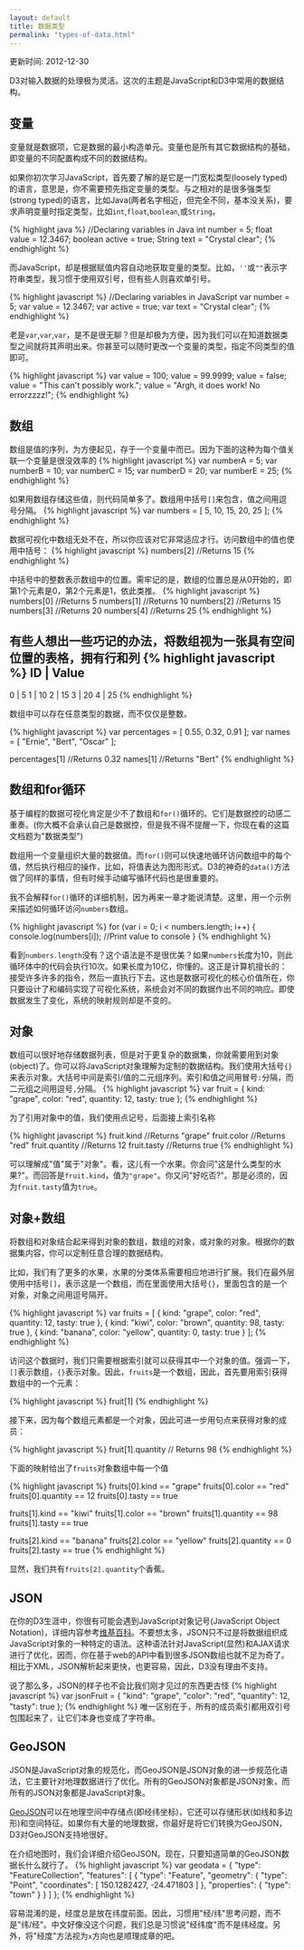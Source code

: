 ```yaml
---
layout: default
title: 数据类型
permalink: "types-of-data.html"
---
```


更新时间: 2012-12-30

D3对输入数据的处理极为灵活。这次的主题是JavaScript和D3中常用的数据结构。

## 变量
变量就是数据项，它是数据的最小构造单元。变量也是所有其它数据结构的基础，即变量的不同配置构成不同的数据结构。

如果你初次学习JavaScript，首先要了解的是它是一门宽松类型(loosely typed)的语言，意思是，你不需要预先指定变量的类型。与之相对的是很多强类型(strong typed)的语言，比如Java(两者名字相近，但完全不同，基本没关系)，要求声明变量时指定类型，比如`int`,`float`,`boolean`,或`String`。

{% highlight java %}
//Declaring variables in Java
int number = 5;
float value = 12.3467;
boolean active = true;
String text = "Crystal clear";
{% endhighlight %}

而JavaScript，却是根据赋值内容自动地获取变量的类型。比如，`''`或`""`表示字符串类型，我习惯于使用双引号，但有些人则喜欢单引号。

{% highlight javascript %}
//Declaring variables in JavaScript
var number = 5;
var value = 12.3467;
var active = true;
var text = "Crystal clear";
{% endhighlight %}

老是`var`,`var`,`var`，是不是很无聊？但是却极为方便，因为我们可以在知道数据类型之间就将其声明出来。你甚至可以随时更改一个变量的类型，指定不同类型的值即可。


{% highlight javascript %}
var value = 100;
value = 99.9999;
value = false;
value = "This can't possibly work.";
value = "Argh, it does work! No errorzzzz!";
{% endhighlight %}

## 数组
数组是值的序列，为方便起见，存于一个变量中而已。因为下面的这种为每个值关联一个变量是很没效率的
{% highlight javascript %}
var numberA = 5;
var numberB = 10;
var numberC = 15;
var numberD = 20;
var numberE = 25;
{% endhighlight %}

如果用数组存储这些值，则代码简单多了。数组用中括号`[]`来包含，值之间用逗号分隔。
{% highlight javascript %}
var numbers = [ 5, 10, 15, 20, 25 ];
{% endhighlight %}

数据可视化中数组无处不在，所以你应该对它非常适应才行。访问数组中的值也使用中括号：
{% highlight javascript %}
numbers[2]  //Returns 15
{% endhighlight %}

中括号中的整数表示数组中的位置。需牢记的是，数组的位置总是从0开始的，即第1个元素是0，第2个元素是1，依此类推。
{% highlight javascript %}
numbers[0]  //Returns 5
numbers[1]  //Returns 10
numbers[2]  //Returns 15
numbers[3]  //Returns 20
numbers[4]  //Returns 25
{% endhighlight %}

有些人想出一些巧记的办法，将数组视为一张具有空间位置的表格，拥有行和列
{% highlight javascript %}
 ID | Value
 ------------
  0  |  5
  1  |  10
  2  |  15
  3  |  20
  4  |  25
{% endhighlight %}

数组中可以存在任意类型的数据，而不仅仅是整数。

{% highlight javascript %}
var percentages = [ 0.55, 0.32, 0.91 ];
var names = [ "Ernie", "Bert", "Oscar" ];

percentages[1]  //Returns 0.32
names[1]        //Returns "Bert"
{% endhighlight %}

## 数组和for循环
基于编程的数据可视化肯定是少不了数组和`for()`循环的。它们是数据控的动感二重奏。(你大概不会承认自己是数据控，但是我不得不提醒一下，你现在看的这篇文档题为"数据类型")

数组用一个变量组织大量的数据值。而`for()`则可以快速地循环访问数组中的每个值，然后执行相应的操作，比如，将值表达为图形形式。D3的神奇的`data()`方法做了同样的事情，但有时候手动编写循环代码也是很重要的。

我不会解释`for()`循环的详细机制，因为再来一章才能说清楚。这里，用一个示例来描述如何循环访问`numbers`数组。


{% highlight javascript %}
for (var i = 0; i < numbers.length; i++) {
	console.log(numbers[i]);  //Print value to console
}
{% endhighlight %}

看到`numbers.length`没有？这个语法是不是很优美？如果`numbers`长度为10，则此循环体中的代码会执行10次。如果长度为10亿，你懂的。这正是计算机擅长的：接受许多许多的指令，然后一直执行下去。这也是数据可视化的核心价值所在，你只要设计了和编码实现了可视化系统，系统会对不同的数据作出不同的响应。即使数据发生了变化，系统的映射规则却是不变的。


## 对象
数组可以很好地存储数据列表，但是对于更复杂的数据集，你就需要用到对象(object)了。你可以将JavaScript对象理解为定制的数据结构。我们使用大括号`{}`来表示对象。大括号中间是索引/值的二元组序列。索引和值之间用冒号`:`分隔，而二元组之间用逗号`,`分隔。
{% highlight javascript %}
var fruit = {
	kind: "grape",
	color: "red",
	quantity: 12,
	tasty: true
};
{% endhighlight %}

为了引用对象中的值，我们使用点记号，后面接上索引名称

{% highlight javascript %}
fruit.kind      //Returns "grape"
fruit.color     //Returns "red"
fruit.quantity  //Returns 12
fruit.tasty     //Returns true
{% endhighlight %}

可以理解成"值"属于"对象"。看，这儿有一个水果。你会问"这是什么类型的水果?"。而回答是`fruit.kind`，值为`"grape"`。你又问"好吃否?"。那是必须的，因为`fruit.tasty`值为`true`。

## 对象+数组
将数组和对象结合起来得到对象的数组，数组的对象，或对象的对象。根据你的数据集内容，你可以定制任意合理的数据结构。

比如，我们有了更多的水果，水果的分类体系需要相应地进行扩展。我们在最外层使用中括号`[]`，表示这是一个数组，而在里面使用大括号`{}`，里面包含的是一个对象，对象之间用逗号隔开。

{% highlight javascript %}
var fruits = [
    {
        kind: "grape",
        color: "red",
        quantity: 12,
        tasty: true
    },
    {
        kind: "kiwi",
        color: "brown",
        quantity: 98,
        tasty: true
    },
    {
        kind: "banana",
        color: "yellow",
        quantity: 0,
        tasty: true
    }
];
{% endhighlight %}

访问这个数据时，我们只需要根据索引就可以获得其中一个对象的值。强调一下，`[]`表示数组，`{}`表示对象。因此，`fruits`是一个数组，因此，首先要用索引获得数组中的一个元素：

{% highlight javascript %}
fruit[1]
{% endhighlight %}

接下来，因为每个数组元素都是一个对象，因此可进一步用句点来获得对象的成员：

{% highlight javascript %}
fruit[1].quantity   // Returns 98
{% endhighlight %}

下面的映射给出了`fruits`对象数组中每一个值

{% highlight javascript %}
fruits[0].kind      ==  "grape"
fruits[0].color     ==  "red"
fruits[0].quantity  ==  12
fruits[0].tasty     ==  true

fruits[1].kind      ==  "kiwi"
fruits[1].color     ==  "brown"
fruits[1].quantity  ==  98
fruits[1].tasty     ==  true

fruits[2].kind      ==  "banana"
fruits[2].color     ==  "yellow"
fruits[2].quantity  ==  0
fruits[2].tasty     ==  true
{% endhighlight %}

显然，我们共有`fruits[2].quantity`个香蕉。

## JSON
在你的D3生涯中，你很有可能会遇到JavaScript对象记号(JavaScript Object Notation)，详细内容参考[维基百科](http://en.wikipedia.org/wiki/Json)。不要想太多，JSON只不过是将数据组织成JavaScript对象的一种特定的语法。这种语法针对JavaScript(显然)和AJAX请求进行了优化，因而，你在基于web的API中看到很多JSON数组也就不足为奇了。相比于XML，JSON解析起来更快，也更容易，因此，D3没有理由不支持。

说了那么多，JSON的样子也不会比我们刚才见过的东西更古怪
{% highlight javascript %}
var jsonFruit = {
    "kind": "grape",
    "color": "red",
    "quantity": 12,
    "tasty": true
};
{% endhighlight %}
唯一区别在于，所有的成员索引都用双引号包围起来了，让它们本身也变成了字符串。

## GeoJSON
JSON是JavaScript对象的规范化，而GeoJSON是JSON对象的进一步规范化语法，它主要针对地理数据进行了优化。所有的GeoJSON对象都是JSON对象，而所有的JSON对象都是JavaScript对象。

[GeoJSON](http://geojson.org/geojson-spec.html)可以在地理空间中存储点(即经纬坐标)，它还可以存储形状(如线和多边形)和空间特征。如果你有大量的地理数据，你最好是将它们转换为GeoJSON，D3对GeoJSON支持地很好。

在介绍地图时，我们会详细介绍GeoJSON。现在，只要知道简单的GeoJSON数据长什么就行了。
{% highlight javascript %}
var geodata = {
    "type": "FeatureCollection",
    "features": [
        {
            "type": "Feature",
            "geometry": {
                "type": "Point",
                "coordinates": [ 150.1282427, -24.471803 ]
            },
            "properties": {
                "type": "town"
            }
        }
    ]
};
{% endhighlight %}

容易混淆的是，经度总是放在纬度前面。因此，习惯用"经/纬"思考问题，而不是"纬/经"。中文好像没这个问题，我们总是习惯说"经纬度"而不是纬经度。另外，将"经度"方法视为`x`方向也是顺理成章的吧。

